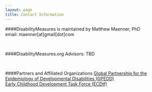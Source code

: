 ```yaml
---
layout: page
title: Contact Information
---
```


####DisabilityMeasures is maintained by Matthew Maenner, PhD  
email: maenner[at]gmail[dot]com
 
<br>

####DisabilityMeasures.org Advisors:
TBD

<br>

####Partners and Affiliated Organizations
[Global Partnership for the Epidemiology of Developmental Disabilities (GPEDD)](http://www.gpedd.org)  
[Early Childhood Development Task Force (ECDtf)](http://www.gpcwd.org/early-childhood-development.html)  
